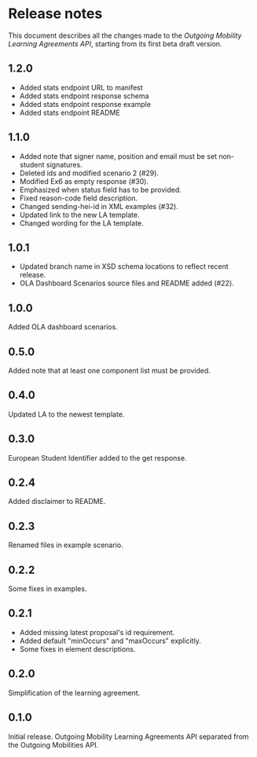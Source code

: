 Release notes
=============

This document describes all the changes made to the *Outgoing Mobility Learning Agreements API*,
starting from its first beta draft version.

1.2.0
-----

* Added stats endpoint URL to manifest
* Added stats endpoint response schema
* Added stats endpoint response example
* Added stats endpoint README


1.1.0
-----

* Added note that signer name, position and email must be set non-student signatures.
* Deleted ids and modified scenario 2 (#29).
* Modified Ex6 as empty response (#30).
* Emphasized when status field has to be provided.
* Fixed reason-code field description.
* Changed sending-hei-id in XML examples (#32).
* Updated link to the new LA template.
* Changed wording for the LA template.


1.0.1
-----

* Updated branch name in XSD schema locations to reflect recent release.
* OLA Dashboard Scenarios source files and README added (#22).


1.0.0
-----

Added OLA dashboard scenarios.


0.5.0
-----

Added note that at least one component list must be provided.


0.4.0
-----

Updated LA to the newest template. 


0.3.0
-----

European Student Identifier added to the get response.


0.2.4
-----

Added disclaimer to README.


0.2.3
-----

Renamed files in example scenario.


0.2.2
-----

Some fixes in examples.


0.2.1
-----

* Added missing latest proposal's id requirement.
* Added default "minOccurs" and "maxOccurs" explicitly.
* Some fixes in element descriptions.


0.2.0
-----

Simplification of the learning agreement.


0.1.0
-----

Initial release. Outgoing Mobility Learning Agreements API separated from the Outgoing Mobilities API.
